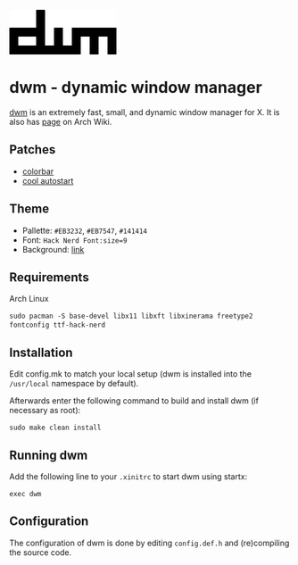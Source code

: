 ![dwm logo](dwm.png)

# dwm - dynamic window manager
[dwm](dwm.suckless.org) is an extremely fast, small, and dynamic window manager for X.
It is also has [page](https://wiki.archlinux.org/title/dwm) on Arch Wiki.


## Patches
- [colorbar](https://dwm.suckless.org/patches/colorbar/)
- [cool autostart](https://dwm.suckless.org/patches/cool_autostart/)


## Theme
- Pallette: `#EB3232`, `#EB7547`, `#141414`
- Font: `Hack Nerd Font:size=9`
- Background: [link](https://rare-gallery.com/uploads/posts/924281-minimalism-red-simple-background-digital-art.png)


## Requirements
Arch Linux
```
sudo pacman -S base-devel libx11 libxft libxinerama freetype2 fontconfig ttf-hack-nerd
```


## Installation
Edit config.mk to match your local setup (dwm is installed into
the `/usr/local` namespace by default).

Afterwards enter the following command to build and install dwm (if
necessary as root):
```
sudo make clean install
```


## Running dwm
Add the following line to your `.xinitrc` to start dwm using startx:
```
exec dwm
```


## Configuration
The configuration of dwm is done by editing `config.def.h`
and (re)compiling the source code.
